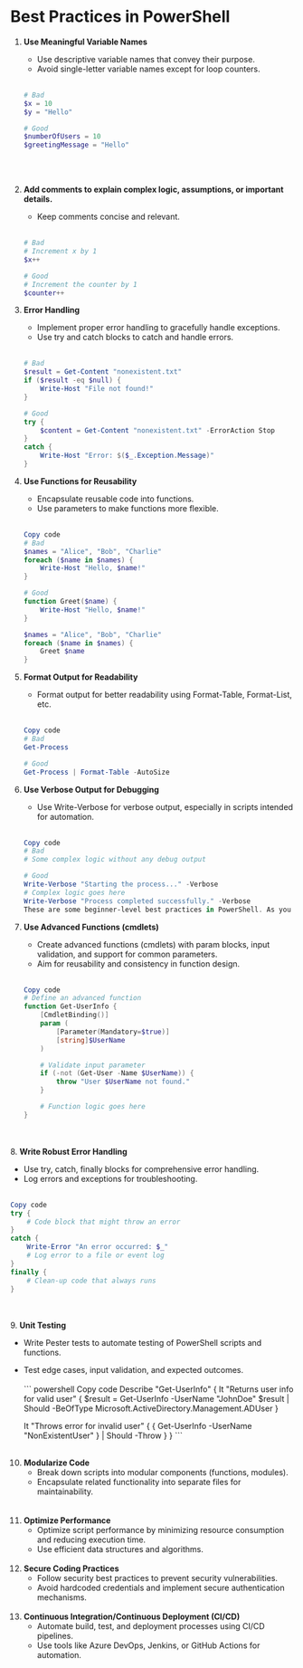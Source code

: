 # Best Practices in PowerShell<br>

1. **Use Meaningful Variable Names**

   - Use descriptive variable names that convey their purpose.
   - Avoid single-letter variable names except for loop counters.
     <br><br>
   ```powershell
   # Bad
   $x = 10
   $y = "Hello"

   # Good
   $numberOfUsers = 10
   $greetingMessage = "Hello"
   ```
   <br><br>

2. **Add comments to explain complex logic, assumptions, or important details.**

   - Keep comments concise and relevant.
     <br><br>

   ```powershell
   # Bad
   # Increment x by 1
   $x++

   # Good
   # Increment the counter by 1
   $counter++

   ```

3. **Error Handling**

   - Implement proper error handling to gracefully handle exceptions.
   - Use try and catch blocks to catch and handle errors.
 <br><br>
   ```Powershell
   # Bad
   $result = Get-Content "nonexistent.txt"
   if ($result -eq $null) {
       Write-Host "File not found!"
   }

   # Good
   try {
       $content = Get-Content "nonexistent.txt" -ErrorAction Stop
   }
   catch {
       Write-Host "Error: $($_.Exception.Message)"
   }
   ```

4. **Use Functions for Reusability**

   - Encapsulate reusable code into functions.
   - Use parameters to make functions more flexible.
 <br><br>
   ```powershell
   Copy code
   # Bad
   $names = "Alice", "Bob", "Charlie"
   foreach ($name in $names) {
       Write-Host "Hello, $name!"
   }

   # Good
   function Greet($name) {
       Write-Host "Hello, $name!"
   }

   $names = "Alice", "Bob", "Charlie"
   foreach ($name in $names) {
       Greet $name
   }
   ```

5. **Format Output for Readability**

   - Format output for better readability using Format-Table, Format-List, etc.
 <br><br>
   ```powershell
   Copy code
   # Bad
   Get-Process

   # Good
   Get-Process | Format-Table -AutoSize
   ```

6. **Use Verbose Output for Debugging**

   - Use Write-Verbose for verbose output, especially in scripts intended for automation.
 <br><br>
   ```powershell
   Copy code
   # Bad
   # Some complex logic without any debug output

   # Good
   Write-Verbose "Starting the process..." -Verbose
   # Complex logic goes here
   Write-Verbose "Process completed successfully." -Verbose
   These are some beginner-level best practices in PowerShell. As you become more comfortable with PowerShell, you can explore more advanced techniques and practices.
   ```

7. **Use Advanced Functions (cmdlets)**

   - Create advanced functions (cmdlets) with param blocks, input validation, and support for common parameters.
   - Aim for reusability and consistency in function design.
 <br><br>
   ```powershell
   Copy code
   # Define an advanced function
   function Get-UserInfo {
       [CmdletBinding()]
       param (
           [Parameter(Mandatory=$true)]
           [string]$UserName
       )

       # Validate input parameter
       if (-not (Get-User -Name $UserName)) {
           throw "User $UserName not found."
       }

       # Function logic goes here
   }
   ```
 <br><br>
8. **Write Robust Error Handling**

   - Use try, catch, finally blocks for comprehensive error handling.
   - Log errors and exceptions for troubleshooting.
 <br><br>
   ```powershell
   Copy code
   try {
       # Code block that might throw an error
   }
   catch {
       Write-Error "An error occurred: $_"
       # Log error to a file or event log
   }
   finally {
       # Clean-up code that always runs
   }
   ```
 <br><br>
9. **Unit Testing**

   - Write Pester tests to automate testing of PowerShell scripts and functions.
   - Test edge cases, input validation, and expected outcomes.
<br><br>
    ```
    powershell
    Copy code
    Describe "Get-UserInfo" {
        It "Returns user info for valid user" {
            $result = Get-UserInfo -UserName "JohnDoe"
            $result | Should -BeOfType Microsoft.ActiveDirectory.Management.ADUser
        }

        It "Throws error for invalid user" {
            { Get-UserInfo -UserName "NonExistentUser" } | Should -Throw
        }
    }
    ```
 <br><br>

10. **Modularize Code**
    - Break down scripts into modular components (functions, modules).
    - Encapsulate related functionality into separate files for maintainability.<br>
 <br><br>
11. **Optimize Performance**
    - Optimize script performance by minimizing resource consumption and reducing execution time.
    - Use efficient data structures and algorithms.
 <br><br>
12. **Secure Coding Practices**
    - Follow security best practices to prevent security vulnerabilities.
    - Avoid hardcoded credentials and implement secure authentication mechanisms.
 <br><br>
13. **Continuous Integration/Continuous Deployment (CI/CD)**
    - Automate build, test, and deployment processes using CI/CD pipelines.
    - Use tools like Azure DevOps, Jenkins, or GitHub Actions for automation.
 <br><br>
